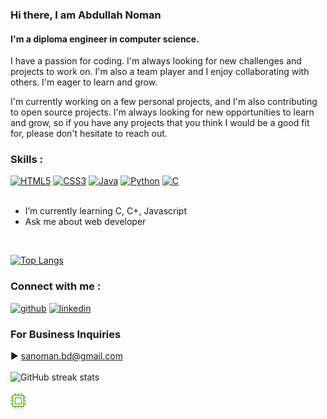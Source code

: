 ### Hi there, I am Abdullah Noman
#### I'm a diploma engineer in computer science.
I have a passion for coding. I'm always looking for new challenges and projects to work on. I'm also a team player and I enjoy collaborating with others.  I'm eager to learn and grow. 

I'm currently working on a few personal projects, and I'm also contributing to open source projects. I'm always looking for new opportunities to learn and grow, so if you have any projects that you think I would be a good fit for, please don't hesitate to reach out.

### Skills :   

<div class="images">
  <a href="https://en.wikipedia.org/wiki/HTML5" target="_blank"><img src="https://profilinator.rishav.dev/skills-assets/html5-original-wordmark.svg" alt="HTML5" height="35" /></a>
  <a href="https://www.w3schools.com/css/" target="_blank"><img src="https://profilinator.rishav.dev/skills-assets/css3-original-wordmark.svg" alt="CSS3" height="35" /></a>
  <a href="https://www.java.com/" target="_blank"><img src="https://profilinator.rishav.dev/skills-assets/java-original-wordmark.svg" alt="Java" height="35" /></a>
  <a href="https://www.python.org/" target="_blank"><img src="https://profilinator.rishav.dev/skills-assets/python-original.svg" alt="Python" height="35" /></a>
  <a href="https://www.cprogramming.com/" target="_blank"><img src="https://profilinator.rishav.dev/skills-assets/c-original.svg" alt="C" height="35" /></a>
</div>
 <br>
  
-  I’m currently learning C, C+, Javascript 
-  Ask me about web developer 
 <br>

[![Top Langs](https://github-readme-stats.vercel.app/api/top-langs/?username=sa-noman)](https://github.com/anuraghazra/github-readme-stats)
### Connect with me :
[<img src='https://cdn.jsdelivr.net/npm/simple-icons@3.0.1/icons/github.svg' alt='github' height='25'>](https://github.com/sa-noman)  [<img src='https://cdn.jsdelivr.net/npm/simple-icons@3.0.1/icons/linkedin.svg' alt='linkedin' height='25'>](https://www.linkedin.com/in/sanoman-bd/)  

### For Business Inquiries 
 ► <span> sanoman.bd@gmail.com
 <br>
 <br>
![GitHub streak stats](https://streak-stats.demolab.com/?user=sa-noman)  
<br>
<a href='https://docs.github.com/en/developers'><img src='https://raw.githubusercontent.com/acervenky/animated-github-badges/master/assets/devbadge.gif' width='25' height='25'></a> 



